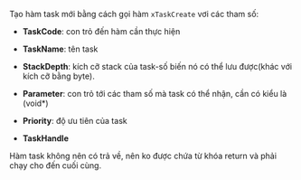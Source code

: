 Tạo hàm task mới bằng cách gọi hàm ```xTaskCreate``` vơi các tham số:

- <b>TaskCode</b>: con trỏ đến hàm cần thực hiện 

- <b>TaskName</b>: tên task 

- <b>StackDepth</b>: kích cỡ stack của task-số biến nó có thể lưu được(khác với kích cỡ bằng byte). 

- <b>Parameter</b>: con trỏ tới các tham số mà task có thể nhận, cần có kiểu là (void*)

- <b>Priority</b>: độ ưu tiên của task

- <b>TaskHandle</b>

Hàm task không nên có trả về, nên ko được chứa từ khóa return và phải chạy cho đến cuối cùng. 
